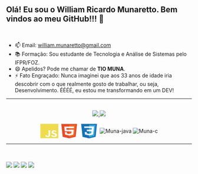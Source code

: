 ## Olá! Eu sou o William Ricardo Munaretto. Bem vindos ao meu GitHub!!! 👋

<br />

- 📫 Email: william.munaretto@gmail.com
- :books: Formação:  Sou estudante de Tecnologia e Análise de Sistemas pelo IFPR/FOZ.
- 😄 Apelidos? Pode me chamar de **TIO MUNA**.
- ⚡ Fato Engraçado: Nunca imaginei que aos 33 anos de idade iria descobrir com o que realmente gosto de trabalhar, ou seja, Desenvolvimento. ÉÉÉÉ, eu estou me transformando em um DEV! 

---
<br/>
<div align="center">
  <a href="https://github.com/William-Munaretto">
  <img height="150px" src="https://github-readme-stats.vercel.app/api?username=William-Munaretto&show_icons=true&theme=dark&include_all_commits=true&count_private=true"/>
  <img height="150px" src="https://github-readme-stats.vercel.app/api/top-langs/?username=William-Munaretto&layout=compact&langs_count=7&theme=dark"/></a>
</div>
<div style="display: inline_block" align="center"><br>
  <img align="center" alt="Muna-js" height="40" width="50" src="https://raw.githubusercontent.com/devicons/devicon/master/icons/javascript/javascript-plain.svg">
  <img align="center" alt="Muna-html" height="40" width="50" src="https://raw.githubusercontent.com/devicons/devicon/master/icons/html5/html5-original.svg">
  <img align="center" alt="Muna-css" height="40" width="50" src="https://raw.githubusercontent.com/devicons/devicon/master/icons/css3/css3-original.svg">
  <img align="center" alt="Muna-java" height="40" width="50" src="https://cdn.jsdelivr.net/gh/devicons/devicon/icons/java/java-original-wordmark.svg">
  <img align="center" alt="Muna-c" height="40" width="50" src="https://cdn.jsdelivr.net/gh/devicons/devicon/icons/c/c-original.svg">
</div>

---
<br/>
<br />
<div> 
  <a href="https://www.instagram.com/william_munaretto/" target="_blank"><img src="https://img.shields.io/badge/-Instagram-%23E4405F?style=for-the-badge&logo=instagram&logoColor=white" target="_blank"></a> 
  <a href = "mailto:william.munaretto@gmail.com"><img src="https://img.shields.io/badge/-Gmail-%23333?style=for-the-badge&logo=gmail&logoColor=white" target="_blank"></a>
  <a href="https://www.linkedin.com/in/william-ricardo-munaretto" target="_blank"><img src="https://img.shields.io/badge/-LinkedIn-%230077B5?style=for-the-badge&logo=linkedin&logoColor=white" target="_blank"></a> 
  <a href="https://www.facebook.com/williamricardo.munaretto" target="_blank"><img src="https://img.shields.io/badge/Facebook-1877F2?style=for-the-badge&logo=facebook&logoColor=white" target="_blank"></a> 
</div>
  
